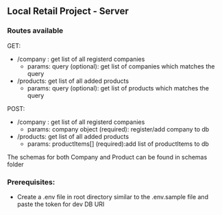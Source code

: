 ## Local Retail Project - Server

### Routes available

GET:

- /company : get list of all registerd companies
  - params: query (optional): get list of companies which matches the query
- /products: get list of all added products
  - params: query (optional): get list of products which matches the query

POST:

- /company : get list of all registerd companies
  - params: company object (required): register/add company to db
- /products: get list of all added products
  - params: productItems[] (required):add list of productItems to db

The schemas for both Company and Product can be found in schemas folder

### Prerequisites:

- Create a .env file in root directory similar to the .env.sample file and paste the token for dev DB URI
